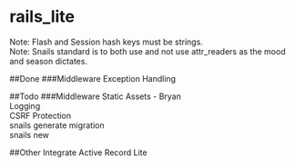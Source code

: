 # rails_lite

Note: Flash and Session hash keys must be strings.  
Note: Snails standard is to both use and not use attr_readers as the mood and season dictates.

##Done
###Middleware
Exception Handling


##Todo
###Middleware
Static Assets - Bryan  
Logging  
CSRF Protection  
snails generate migration  
snails new  

##Other
Integrate Active Record Lite
